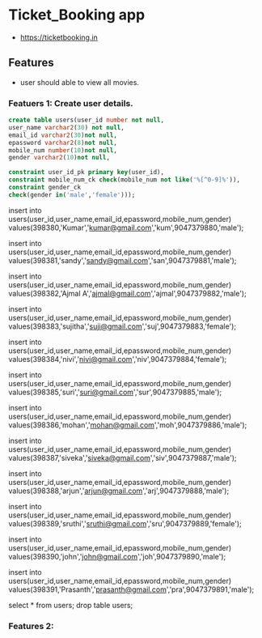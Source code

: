 # Ticket_Booking app

* https://ticketbooking.in

## Features

* user should able to view all movies.

### Featuers 1: Create user details.

```sql
create table users(user_id number not null,
user_name varchar2(30) not null,
email_id varchar2(30)not null,
epassword varchar2(8)not null,
mobile_num number(10)not null,
gender varchar2(10)not null,

constraint user_id_pk primary key(user_id),
constraint mobile_num_ck check(mobile_num not like('%[^0-9]%')),
constraint gender_ck 
check(gender in('male','female')));
```
insert into users(user_id,user_name,email_id,epassword,mobile_num,gender)
values(398380,'Kumar','kumar@gmail.com','kum',9047379880,'male');

insert into users(user_id,user_name,email_id,epassword,mobile_num,gender)
values(398381,'sandy','sandy@gmail.com','san',9047379881,'male');

insert into users(user_id,user_name,email_id,epassword,mobile_num,gender)
values(398382,'Ajmal A','ajmal@gmail.com','ajmal',9047379882,'male');

insert into users(user_id,user_name,email_id,epassword,mobile_num,gender)
values(398383,'sujitha','suji@gmail.com','suj',9047379883,'female');

insert into users(user_id,user_name,email_id,epassword,mobile_num,gender)
values(398384,'nivi','nivi@gmail.com','niv',9047379884,'female');

insert into users(user_id,user_name,email_id,epassword,mobile_num,gender)
values(398385,'suri','suri@gmail.com','sur',9047379885,'male');

insert into users(user_id,user_name,email_id,epassword,mobile_num,gender)
values(398386,'mohan','mohan@gmail.com','moh',9047379886,'male');

insert into users(user_id,user_name,email_id,epassword,mobile_num,gender)
values(398387,'siveka','siveka@gmail.com','siv',9047379887,'male');

insert into users(user_id,user_name,email_id,epassword,mobile_num,gender)
values(398388,'arjun','arjun@gmail.com','arj',9047379888,'male');

insert into users(user_id,user_name,email_id,epassword,mobile_num,gender)
values(398389,'sruthi','sruthi@gmail.com','sru',9047379889,'female');

insert into users(user_id,user_name,email_id,epassword,mobile_num,gender)
values(398390,'john','john@gmail.com','joh',9047379890,'male');

insert into users(user_id,user_name,email_id,epassword,mobile_num,gender)
values(398391,'Prasanth','prasanth@gmail.com','pra',9047379891,'male');

select * from users;
drop table users;

### Features 2:
